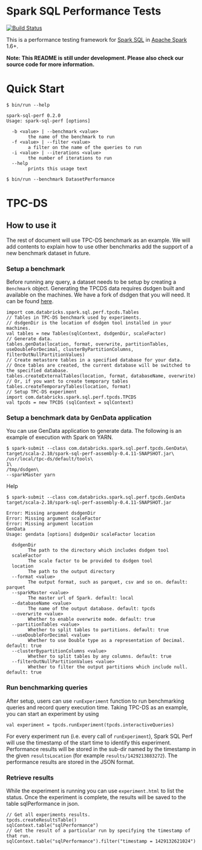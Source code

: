 # Spark SQL Performance Tests

[![Build Status](https://travis-ci.org/databricks/spark-sql-perf.svg)](https://travis-ci.org/databricks/spark-sql-perf)

This is a performance testing framework for [Spark SQL](https://spark.apache.org/sql/) in [Apache Spark](https://spark.apache.org/) 1.6+.

**Note: This README is still under development. Please also check our source code for more information.**

# Quick Start

```
$ bin/run --help

spark-sql-perf 0.2.0
Usage: spark-sql-perf [options]

  -b <value> | --benchmark <value>
        the name of the benchmark to run
  -f <value> | --filter <value>
        a filter on the name of the queries to run
  -i <value> | --iterations <value>
        the number of iterations to run
  --help
        prints this usage text
        
$ bin/run --benchmark DatasetPerformance
```

# TPC-DS

## How to use it
The rest of document will use TPC-DS benchmark as an example. We will add contents to explain how to use other benchmarks add the support of a new benchmark dataset in future.

### Setup a benchmark
Before running any query, a dataset needs to be setup by creating a `Benchmark` object. Generating
the TPCDS data requires dsdgen built and available on the machines. We have a fork of dsdgen that
you will need. It can be found [here](https://github.com/davies/tpcds-kit).  

```
import com.databricks.spark.sql.perf.tpcds.Tables
// Tables in TPC-DS benchmark used by experiments.
// dsdgenDir is the location of dsdgen tool installed in your machines.
val tables = new Tables(sqlContext, dsdgenDir, scaleFactor)
// Generate data.
tables.genData(location, format, overwrite, partitionTables, useDoubleForDecimal, clusterByPartitionColumns, filterOutNullPartitionValues)
// Create metastore tables in a specified database for your data.
// Once tables are created, the current database will be switched to the specified database.
tables.createExternalTables(location, format, databaseName, overwrite)
// Or, if you want to create temporary tables
tables.createTemporaryTables(location, format)
// Setup TPC-DS experiment
import com.databricks.spark.sql.perf.tpcds.TPCDS
val tpcds = new TPCDS (sqlContext = sqlContext)
```

### Setup a benchmark data by GenData application

You can use GenData application to generate data.
The following is an example of execution with Spark on YARN.

```
$ spark-submit --class com.databricks.spark.sql.perf.tpcds.GenData\
target/scala-2.10/spark-sql-perf-assembly-0.4.11-SNAPSHOT.jar\
/usr/local/tpc-ds/default/tools\
1\
/tmp/dsdgen\
--sparkMaster yarn
```

Help

```
$ spark-submit --class com.databricks.spark.sql.perf.tpcds.GenData target/scala-2.10/spark-sql-perf-assembly-0.4.11-SNAPSHOT.jar

Error: Missing argument dsdgenDir
Error: Missing argument scaleFactor
Error: Missing argument location
GenData
Usage: gendata [options] dsdgenDir scaleFactor location

  dsdgenDir
        The path to the directory which includes dsdgen tool
  scaleFactor
        The scale factor to be provided to dsdgen tool
  location
        The path to the output directory
  --format <value>
        The output format, such as parquet, csv and so on. default: parquet
  --sparkMaster <value>
        The master url of Spark. default: local
  --databaseName <value>
        The name of the output database. default: tpcds
  --overwrite <value>
        Whether to enable overwrite mode. default: true
  --partitionTables <value>
        Whether to split tables to partitions. default: true
  --useDoubleForDecimal <value>
        Whether to use Double type as a representation of Decimal. default: true
  --clusterBypartitionColumns <value>
        Whether to split tables by any columns. default: true
  --filterOutNullPartitionValues <value>
        Whether to filter the output partitions which include null. default: true
```

### Run benchmarking queries
After setup, users can use `runExperiment` function to run benchmarking queries and record query execution time. Taking TPC-DS as an example, you can start an experiment by using

```
val experiment = tpcds.runExperiment(tpcds.interactiveQueries)
```

For every experiment run (i.e. every call of `runExperiment`), Spark SQL Perf will use the timestamp of the start time to identify this experiment. Performance results will be stored in the sub-dir named by the timestamp in the given `resultsLocation` (for example `results/1429213883272`). The performance results are stored in the JSON format.

### Retrieve results
While the experiment is running you can use `experiment.html` to list the status.  Once the experiment is complete, the results will be saved to the table sqlPerformance in json.

```
// Get all experiments results.
tpcds.createResultsTable()
sqlContext.table("sqlPerformance")
// Get the result of a particular run by specifying the timestamp of that run.
sqlContext.table("sqlPerformance").filter("timestamp = 1429132621024")
```
